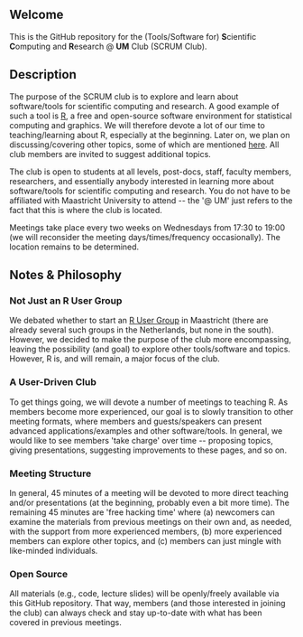 ## Welcome

This is the GitHub repository for the (Tools/Software for) **S**cientific **C**omputing and **R**esearch @ **UM** Club (SCRUM Club).

## Description

The purpose of the SCRUM club is to explore and learn about software/tools for scientific computing and research. A good example of such a tool is [R](https://www.r-project.org/), a free and open-source software environment for statistical computing and graphics. We will therefore devote a lot of our time to teaching/learning about R, especially at the beginning. Later on, we plan on discussing/covering other topics, some of which are mentioned [here](topics.md). All club members are invited to suggest additional topics.

The club is open to students at all levels, post-docs, staff, faculty members, researchers, and essentially anybody interested in learning more about software/tools for scientific computing and research. You do not have to be affiliated with Maastricht University to attend -- the '@ UM' just refers to the fact that this is where the club is located.

Meetings take place every two weeks on Wednesdays from 17:30 to 19:00 (we will reconsider the meeting days/times/frequency occasionally). The location remains to be determined.

## Notes & Philosophy

### Not Just an R User Group

We debated whether to start an [R User Group](http://blog.revolutionanalytics.com/local-r-groups.html) in Maastricht (there are already several such groups in the Netherlands, but none in the south). However, we decided to make the purpose of the club more encompassing, leaving the possibility (and goal) to explore other tools/software and topics. However, R is, and will remain, a major focus of the club.

### A User-Driven Club

To get things going, we will devote a number of meetings to teaching R. As members become more experienced, our goal is to slowly transition to other meeting formats, where members and guests/speakers can present advanced applications/examples and other software/tools. In general, we would like to see members 'take charge' over time -- proposing topics, giving presentations, suggesting improvements to these pages, and so on.

### Meeting Structure

In general, 45 minutes of a meeting will be devoted to more direct teaching and/or presentations (at the beginning, probably even a bit more time). The remaining 45 minutes are 'free hacking time' where (a) newcomers can examine the materials from previous meetings on their own and, as needed, with the support from more experienced members, (b) more experienced members can explore other topics, and (c) members can just mingle with like-minded individuals.

### Open Source

All materials (e.g., code, lecture slides) will be openly/freely available via this GitHub repository. That way, members (and those interested in joining the club) can always check and stay up-to-date with what has been covered in previous meetings.
